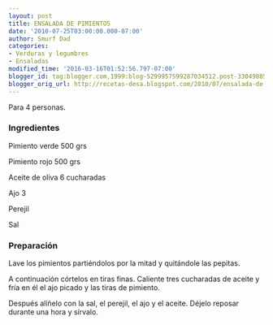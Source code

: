 ```yaml
---
layout: post
title: ENSALADA DE PIMIENTOS
date: '2010-07-25T03:00:00.000-07:00'
author: Smurf Dad
categories:
- Verduras y legumbres
- Ensaladas
modified_time: '2016-03-16T01:52:56.797-07:00'
blogger_id: tag:blogger.com,1999:blog-5299957599287034512.post-3304988523160060486
blogger_orig_url: http://recetas-desa.blogspot.com/2010/07/ensalada-de-pimientos.html
---
```


Para 4 personas.

<h3>Ingredientes</h3>


Pimiento verde 500 grs

Pimiento rojo 500 grs

Aceite de oliva 6 cucharadas

Ajo 3

Perejil

Sal

<h3>Preparaci&oacute;n</h3>


Lave los pimientos parti&eacute;ndolos por la mitad y quit&aacute;ndole las pepitas.

A continuaci&oacute;n c&oacute;rtelos en tiras finas. Caliente tres cucharadas de aceite y fr&iacute;a en &eacute;l el ajo picado y las tiras de pimiento.

Despu&eacute;s al&iacute;&ntilde;elo con la sal, el perejil, el ajo y el aceite. D&eacute;jelo reposar durante una hora y s&iacute;rvalo.

